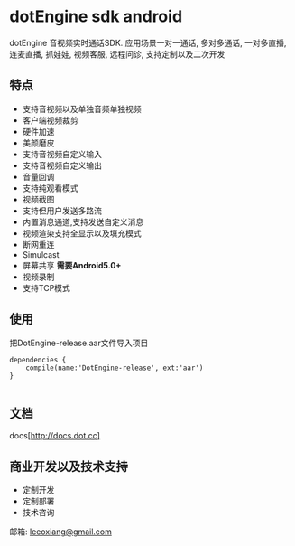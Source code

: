 # dotEngine sdk android  

dotEngine 音视频实时通话SDK. 应用场景一对一通话, 多对多通话, 一对多直播, 连麦直播, 抓娃娃, 视频客服, 远程问诊, 支持定制以及二次开发


## 特点 

- 支持音视频以及单独音频单独视频
- 客户端视频裁剪
- 硬件加速
- 美颜磨皮
- 支持音视频自定义输入
- 支持音视频自定义输出
- 音量回调
- 支持纯观看模式
- 视频截图
- 支持但用户发送多路流
- 内置消息通道,支持发送自定义消息
- 视频渲染支持全显示以及填充模式
- 断网重连
- Simulcast
- 屏幕共享 **需要Android5.0+**
- 视频录制
- 支持TCP模式

## 使用

把DotEngine-release.aar文件导入项目

```
dependencies {
    compile(name:'DotEngine-release', ext:'aar')
}


```

## 文档 

docs[http://docs.dot.cc]


## 商业开发以及技术支持 

- 定制开发
- 定制部署
- 技术咨询

邮箱: leeoxiang@gmail.com


